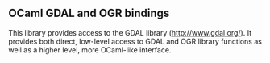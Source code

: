 OCaml GDAL and OGR bindings
---------------------------

This library provides access to the GDAL library (http://www.gdal.org/).  It
provides both direct, low-level access to GDAL and OGR library functions as
well as a higher level, more OCaml-like interface.
